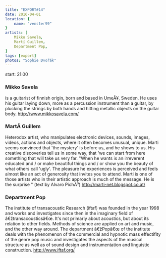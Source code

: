 ```yaml
---
title: "EXPORT#14"
date: 2016-04-01
location: {
    name: "venster99"
}
artists: [
    Mikko Savela,
    Martí Guillem,
    Department Pop,
]
tags: [export]
photos: "Sophie Dvořák"
---
```

start: 21.00

### Mikko Savela
is a guitarist of finnish origin, born and based in UmeÃ¥, Sweden. He uses his guitar laying down, more as a percussion instrument than a guitar, by plucking the strings by both hands and hitting metallic objects on the guitar body. http://www.mikkosavela.com/

### MartÃ­ Guillem
Heterodox artist, who manipulates electronic devices, sounds, images, videos, actions and objects, where it often becomes unusual, unique. Marti seems convinced that 'the mystery' is before us, and he shows to us. His creative discoveries tell us in some way, that 'we can start from here something that will take us very far. "When he wants is an irreverent educated and / or make beautiful things and / or show you the beauty of what others call 'ugly'. The pleasure he experiences is perceived and feels almost like an act of generosity that invites you to attend. Marti is one of those artists who in their artistic approach is much of the message. He is the surprise " (text by Alvaro PichÃ³) http://marti-net.blogspot.co.at/

### Department Pop
The institute of transacoustic Research (iftaf) was founded in the year 1998 and works and investigates since then in the imaginary field of â€žtransacousticsâ€œ. It's not primarly about acoustics, but about its relation to other fields. Methods of science are applied on art and music, and the other way around. The department â€žPopâ€œ of the institute deals with the phenomenon of the commercial and hypnotic mass effectifity of the genre pop music and investigates the aspects of the musical structure as well as of sound design and instrumentation and linguistic construction. http://www.iftaf.org/
